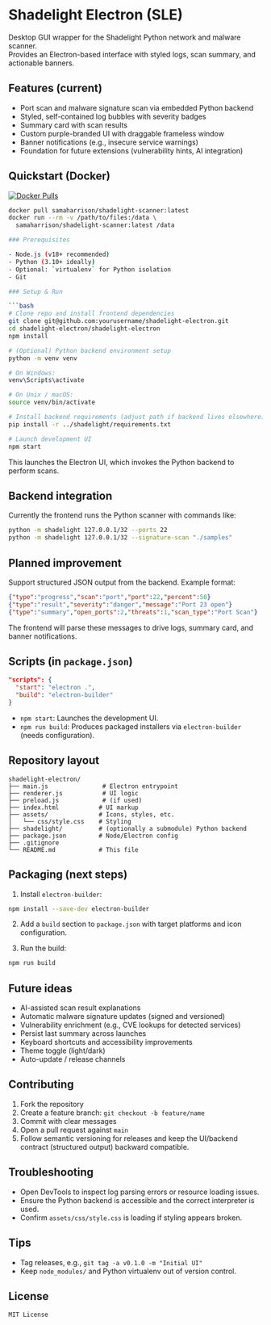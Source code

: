 # Shadelight Electron (SLE)

Desktop GUI wrapper for the Shadelight Python network and malware scanner.  
Provides an Electron-based interface with styled logs, scan summary, and actionable banners.

## Features (current)

- Port scan and malware signature scan via embedded Python backend  
- Styled, self-contained log bubbles with severity badges  
- Summary card with scan results  
- Custom purple-branded UI with draggable frameless window  
- Banner notifications (e.g., insecure service warnings)  
- Foundation for future extensions (vulnerability hints, AI integration)

## Quickstart (Docker) 

[![Docker Pulls](https://img.shields.io/docker/pulls/samaharrison/shadelight-scanner)](https://hub.docker.com/r/samaharrison/shadelight-scanner)

```bash
docker pull samaharrison/shadelight-scanner:latest
docker run --rm -v /path/to/files:/data \
  samaharrison/shadelight-scanner:latest /data

### Prerequisites

- Node.js (v18+ recommended)  
- Python (3.10+ ideally)  
- Optional: `virtualenv` for Python isolation  
- Git

### Setup & Run

```bash
# Clone repo and install frontend dependencies
git clone git@github.com:yourusername/shadelight-electron.git
cd shadelight-electron/shadelight-electron
npm install

# (Optional) Python backend environment setup
python -m venv venv

# On Windows:
venv\Scripts\activate

# On Unix / macOS:
source venv/bin/activate

# Install backend requirements (adjust path if backend lives elsewhere)
pip install -r ../shadelight/requirements.txt

# Launch development UI
npm start
```

This launches the Electron UI, which invokes the Python backend to perform scans.

## Backend integration

Currently the frontend runs the Python scanner with commands like:

```bash
python -m shadelight 127.0.0.1/32 --ports 22
python -m shadelight 127.0.0.1/32 --signature-scan "./samples"
```

## Planned improvement

Support structured JSON output from the backend. Example format:

```json
{"type":"progress","scan":"port","port":22,"percent":50}
{"type":"result","severity":"danger","message":"Port 23 open"}
{"type":"summary","open_ports":2,"threats":1,"scan_type":"Port Scan"}
```

The frontend will parse these messages to drive logs, summary card, and banner notifications.

## Scripts (in `package.json`)

```json
"scripts": {
  "start": "electron .",
  "build": "electron-builder"
}
```

- `npm start`: Launches the development UI.  
- `npm run build`: Produces packaged installers via `electron-builder` (needs configuration).

## Repository layout

```text
shadelight-electron/
├── main.js               # Electron entrypoint
├── renderer.js           # UI logic
├── preload.js            # (if used)
├── index.html           # UI markup
├── assets/              # Icons, styles, etc.
│   └── css/style.css    # Styling
├── shadelight/          # (optionally a submodule) Python backend
├── package.json         # Node/Electron config
├── .gitignore
└── README.md            # This file
```

## Packaging (next steps)

1. Install `electron-builder`:

```bash
npm install --save-dev electron-builder
```

2. Add a `build` section to `package.json` with target platforms and icon configuration.

3. Run the build:

```bash
npm run build
```

## Future ideas

- AI-assisted scan result explanations  
- Automatic malware signature updates (signed and versioned)  
- Vulnerability enrichment (e.g., CVE lookups for detected services)  
- Persist last summary across launches  
- Keyboard shortcuts and accessibility improvements  
- Theme toggle (light/dark)  
- Auto-update / release channels  

## Contributing

1. Fork the repository  
2. Create a feature branch: `git checkout -b feature/name`  
3. Commit with clear messages  
4. Open a pull request against `main`  
5. Follow semantic versioning for releases and keep the UI/backend contract (structured output) backward compatible.

## Troubleshooting

- Open DevTools to inspect log parsing errors or resource loading issues.  
- Ensure the Python backend is accessible and the correct interpreter is used.  
- Confirm `assets/css/style.css` is loading if styling appears broken.

## Tips

- Tag releases, e.g., `git tag -a v0.1.0 -m "Initial UI"`  
- Keep `node_modules/` and Python virtualenv out of version control.  

## License

```text
MIT License
```
